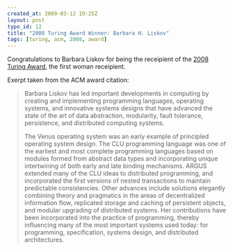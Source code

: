 ```yaml
--- 
created_at: 2009-03-12 19:25Z
layout: post
typo_id: 12
title: "2008 Turing Award Winner: Barbara H. Liskov"
tags: [turing, acm, 2008, award]
---
```

<p>Congratulations to Barbara Liskov for being the receipient of the <a href="http://awards.acm.org/citation.cfm?id=1108679&srt=year&year=2008&aw=140&ao=AMTURING">2008 Turing Award</a>, the first woman receipient.</p>
<p>Exerpt taken from the ACM award citation:</p>
<blockquote cite="http://awards.acm.org/citation.cfm?id=1108679&srt=year&year=2008&aw=140&ao=AMTURING">
<p>Barbara Liskov has led important developments in computing by creating and implementing programming languages, operating systems, and innovative systems designs that have advanced the state of the art of data abstraction, modularity, fault tolerance, persistence, and distributed computing systems.</p>
<p>The Venus operating system was an early example of principled operating system design. The CLU programming language was one of the earliest and most complete programming languages based on modules formed from abstract data types and incorporating unique intertwining of both early and late binding mechanisms. ARGUS extended many of the CLU ideas to distributed programming, and incorporated the first versions of nested transactions to maintain predictable consistencies. Other advances include solutions elegantly combining theory and pragmatics in the areas of decentralized information flow, replicated storage and caching of persistent objects, and modular upgrading of distributed systems. Her contributions have been incorporated into the practice of programming, thereby influencing many of the most important systems used today: for programming, specification, systems design, and distributed architectures.</p>
</blockquote>
<p>&nbsp;</p>
